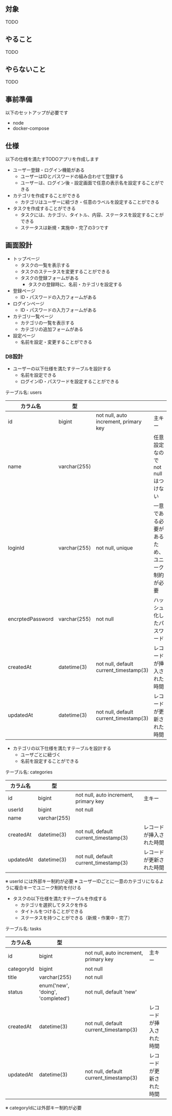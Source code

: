 
## 対象

TODO

## やること

TODO

## やらないこと

TODO

## 事前準備

以下のセットアップが必要です

- node
- docker-compose

## 仕様

以下の仕様を満たすTODOアプリを作成します

- ユーザー登録・ログイン機能がある
    - ユーザーはIDとパスワードの組み合わせて登録する
    - ユーザーは、ログイン後・設定画面で任意の表示名を設定することができる
- カテゴリを作成することができる
    - カテゴリはユーザーに紐づき・任意のラベルを設定することができる
- タスクを作成することができる
    - タスクには、カテゴリ、タイトル、内容、ステータスを設定することができる
    - ステータスは新規・実施中・完了の3つです

## 画面設計

- トップページ
    - タスクの一覧を表示する
    - タスクのステータスを変更することができる
    - タスクの登録フォームがある
        - タスクの登録時に、名前・カテゴリを設定する
- 登録ページ
    - ID・パスワードの入力フォームがある
- ログインページ
    - ID・パスワードの入力フォームがある
- カテゴリ一覧ページ
    - カテゴリの一覧を表示する
    - カテゴリの追加フォームがある
- 設定ページ
    - 名前を設定・変更することができる

### DB設計

- ユーザーの以下仕様を満たすテーブルを設計する
    - 名前を設定できる
    - ログインID・パスワードを設定することができる

テーブル名: users

| カラム名             | 型            |                                        |                        |
|------------------|--------------|----------------------------------------|------------------------|
| id               | bigint       | not null, auto increment, primary key  | 主キー                    |
| name             | varchar(255) |                                        | 任意設定なのでnot null はつけない  |
| loginId          | varchar(255) | not null, unique                       | 一意である必要があるため、ユニーク制約が必要 |
| encrptedPassword | varchar(255) | not null                               | ハッシュ化したパスワード           |
| createdAt        | datetime(3)  | not null, default current_timestamp(3) | レコードが挿入された時間           |
| updatedAt        | datetime(3)  | not null, default current_timestamp(3) | レコードが更新された時間           |

- カテゴリの以下仕様を満たすテーブルを設計する
    - ユーザごとに紐づく
    - 名前を設定することができる

テーブル名: categories

| カラム名      | 型            |                                        |              |
|-----------|--------------|----------------------------------------|--------------|
| id        | bigint       | not null, auto increment, primary key  | 主キー          |
| userId    | bigint       | not null                               |              |
| name      | varchar(255) |                                        |              |
| createdAt | datetime(3)  | not null, default current_timestamp(3) | レコードが挿入された時間 |
| updatedAt | datetime(3)  | not null, default current_timestamp(3) | レコードが更新された時間 |

※ userId には外部キー制約が必要
※ ユーザーIDごとに一意のカテゴリになるように複合キーでユニーク制約を付ける

- タスクの以下仕様を満たすテーブルを作成する
    - カテゴリを選択してタスクを作る
    - タイトルをつけることができる
    - ステータスを持つことができる（新規・作業中・完了）

テーブル名: tasks

| カラム名       | 型                                 |                                        |              |
|------------|-----------------------------------|----------------------------------------|--------------|
| id         | bigint                            | not null, auto increment, primary key  | 主キー          |
| categoryId | bigint                            | not null                               |              |
| title      | varchar(255)                      | not null                               |              |
| status     | enum('new', 'doing', 'completed') | not null, default 'new'                |              |
| createdAt  | datetime(3)                       | not null, default current_timestamp(3) | レコードが挿入された時間 |
| updatedAt  | datetime(3)                       | not null, default current_timestamp(3) | レコードが更新された時間 |

※ categoryIdには外部キー制約が必要